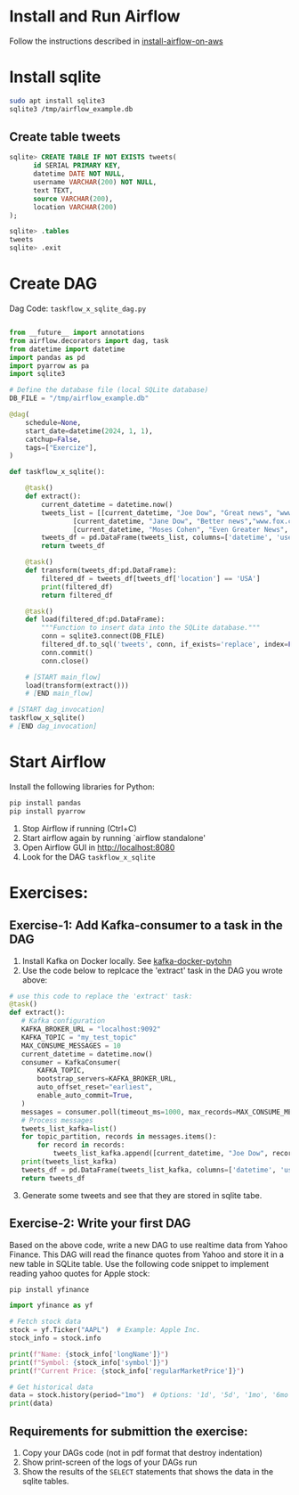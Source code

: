 

# Install and Run Airflow
Follow the instructions described in [install-airflow-on-aws](https://github.com/ransilberman/airflow-etl-exercise/blob/main/install-airflow-on-aws%20/README.md)

# Install sqlite
```bash
sudo apt install sqlite3
sqlite3 /tmp/airflow_example.db
```
## Create table tweets
```sql
sqlite> CREATE TABLE IF NOT EXISTS tweets(
      id SERIAL PRIMARY KEY,
      datetime DATE NOT NULL,
      username VARCHAR(200) NOT NULL,
      text TEXT,
      source VARCHAR(200),
      location VARCHAR(200)
);

sqlite> .tables
tweets
sqlite> .exit
```

# Create DAG

Dag Code: `taskflow_x_sqlite_dag.py`

```python

from __future__ import annotations
from airflow.decorators import dag, task
from datetime import datetime
import pandas as pd
import pyarrow as pa
import sqlite3

# Define the database file (local SQLite database)
DB_FILE = "/tmp/airflow_example.db"

@dag(
    schedule=None,
    start_date=datetime(2024, 1, 1),
    catchup=False,
    tags=["Exercize"],
)

def taskflow_x_sqlite():

    @task()
    def extract():
        current_datetime = datetime.now()
        tweets_list = [[current_datetime, "Joe Dow", "Great news", "www.cnn.com", "USA"], \
                [current_datetime, "Jane Dow", "Better news","www.fox.com", "USA"], \
                [current_datetime, "Moses Cohen", "Even Greater News", "www.walla.co.il", "Israel"]]
        tweets_df = pd.DataFrame(tweets_list, columns=['datetime', 'username', 'text', 'source', 'location'])
        return tweets_df

    @task()
    def transform(tweets_df:pd.DataFrame):
        filtered_df = tweets_df[tweets_df['location'] == 'USA']
        print(filtered_df)
        return filtered_df

    @task()
    def load(filtered_df:pd.DataFrame):
        """Function to insert data into the SQLite database."""
        conn = sqlite3.connect(DB_FILE)
        filtered_df.to_sql('tweets', conn, if_exists='replace', index=False)
        conn.commit()
        conn.close()

    # [START main_flow]
    load(transform(extract()))
    # [END main_flow]        

# [START dag_invocation]
taskflow_x_sqlite()
# [END dag_invocation]

```

# Start Airflow
Install the following libraries for Python:
```bash
pip install pandas
pip install pyarrow
```
1. Stop Airflow if running (Ctrl+C)
2. Start airflow again by running `airflow standalone'
3. Open Airflow GUI in [http://localhost:8080](http://localhost:8080)
4. Look for the DAG `taskflow_x_sqlite`
   

# Exercises:

## Exercise-1: Add Kafka-consumer to a task in the DAG
1. Install Kafka on Docker locally. See [kafka-docker-pytohn](https://github.com/ransilberman/airflow-etl-exercise/blob/main/kafka-docker-pytohn/README.md)
2. Use the code below to replcace the 'extract' task in the DAG you wrote above:
```python
# use this code to replace the 'extract' task:
@task()
def extract():
   # Kafka configuration
   KAFKA_BROKER_URL = "localhost:9092"
   KAFKA_TOPIC = "my_test_topic"
   MAX_CONSUME_MESSAGES = 10
   current_datetime = datetime.now()
   consumer = KafkaConsumer(
       KAFKA_TOPIC,
       bootstrap_servers=KAFKA_BROKER_URL,
       auto_offset_reset="earliest",
       enable_auto_commit=True,
   )
   messages = consumer.poll(timeout_ms=1000, max_records=MAX_CONSUME_MESSAGES)
   # Process messages
   tweets_list_kafka=list()
   for topic_partition, records in messages.items():
       for record in records:
           tweets_list_kafka.append([current_datetime, "Joe Dow", record.value.decode("utf-8"), "www.cnn.com", "USA"])
   print(tweets_list_kafka)
   tweets_df = pd.DataFrame(tweets_list_kafka, columns=['datetime', 'username', 'text', 'source', 'location'])
   return tweets_df
```
3. Generate some tweets and see that they are stored in sqlite tabe.

## Exercise-2: Write your first DAG
Based on the above code, write a new DAG to use realtime data from Yahoo Finance.
This DAG will read the finance quotes from Yahoo and store it in a new table in SQLite table.
Use the following code snippet to implement reading yahoo quotes for Apple stock:
```bash
pip install yfinance
```

```python
import yfinance as yf

# Fetch stock data
stock = yf.Ticker("AAPL")  # Example: Apple Inc.
stock_info = stock.info

print(f"Name: {stock_info['longName']}")
print(f"Symbol: {stock_info['symbol']}")
print(f"Current Price: {stock_info['regularMarketPrice']}")

# Get historical data
data = stock.history(period="1mo")  # Options: '1d', '5d', '1mo', '6mo', '1y', etc.
print(data)
```

## Requirements for submittion the exercise:
1. Copy your DAGs code (not in pdf format that destroy indentation)
2. Show print-screen of the logs of your DAGs run
3. Show the results of the `SELECT` statements that shows the data in the sqlite tables.
   
